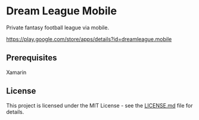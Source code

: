 # Dream League Mobile

Private fantasy football league via mobile.

https://play.google.com/store/apps/details?id=dreamleague.mobile

## Prerequisites

Xamarin

## License

This project is licensed under the MIT License - see the [LICENSE.md](LICENSE.md) file for details.
